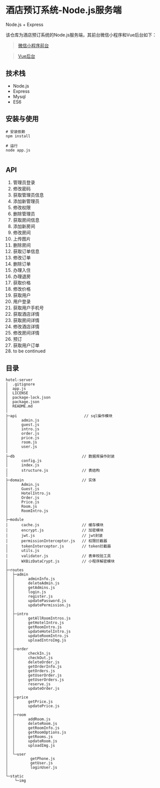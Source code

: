 # 酒店预订系统-Node.js服务端
Node.js + Express

该仓库为酒店预订系统的Node.js服务端，其前台微信小程序和Vue后台如下：
> [微信小程序前台](https://github.com/xkcease/hotel-weapp)  

> [Vue后台](https://github.com/xkcease/hotel-management)

## 技术栈
- Node.js
- Express
- Mysql
- ES6

## 安装与使用
```shell
# 安装依赖
npm install

# 运行
node app.js
		
```

## API
1.  管理员登录 
2.  修改密码
3.  获取管理员信息
4.  添加新管理员
5.  修改权限
6.  删除管理员
7.  获取房间信息
8.  添加新房间
9.  修改房间
10. 上传图片
11. 删除房间
12. 获取订单信息
13. 修改订单
14. 删除订单
15. 办理入住
16. 办理退房
17. 获取价格
18. 修改价格
19. 获取用户
20. 用户登录
21. 获取用户手机号
22. 获取酒店详情
23. 获取房间详情
24. 修改酒店详情
25. 修改房间详情
26. 预订
27. 获取用户订单
28. to be continued

## 目录
```shell
hotel-server
│  .gitignore
│  app.js
│  LICENSE
│  package-lock.json
│  package.json
│  README.md
│
├─api                              // sql操作模块 
│      admin.js
│      guest.js
│      intro.js
│      order.js
│      price.js
│      room.js
│      user.js
│
├─db                              // 数据库操作封装
│      config.js
│      index.js
│      structure.js               // 表结构
│
├─domain                          // 实体
│      Admin.js
│      Guest.js
│      HotelIntro.js
│      Order.js
│      Price.js
│      Room.js
│      RoomIntro.js
│
├─module
│      cache.js	                  // 缓存模块
│      encrypt.js                 // 加密模块
│      jwt.js	                  // jwt封装
│      permissionInterceptor.js	  // 权限拦截器
│      tokenInterceptor.js        // token拦截器
│      utils.js
│      validator.js               // 表单校验工具
│      WXBizDataCrypt.js          // 小程序解密模块
│
├─routes
│  ├─admin
│  │      adminInfo.js
│  │      deleteAdmin.js
│  │      getAdmins.js
│  │      login.js
│  │      register.js
│  │      updatePassword.js
│  │      updatePermission.js
│  │
│  ├─intro
│  │      getAllRoomIntros.js
│  │      getHotelIntro.js
│  │      getRoomIntro.js
│  │      updateHotelIntro.js
│  │      updateRoomIntro.js
│  │      uploadIntroImg.js
│  │
│  ├─order
│  │      checkIn.js
│  │      checkOut.js
│  │      deleteOrder.js
│  │      getOrderInfo.js
│  │      getOrders.js
│  │      getUserOrder.js
│  │	  getUserOrders.js
│  │      reserve.js
│  │      updateOrder.js
│  │
│  ├─price
│  │      getPrice.js
│  │      updatePrice.js
│  │
│  ├─room
│  │      addRoom.js
│  │      deleteRoom.js
│  │      getRoomInfo.js
│  │ 	  getRoomOptions.js
│  │      getRooms.js
│  │      updateRoom.js
│  │      uploadImg.js
│  │
│  └─user
│          getPhone.js
│          getUser.js
│          loginUser.js
│
└─static                          
    └─img
```
